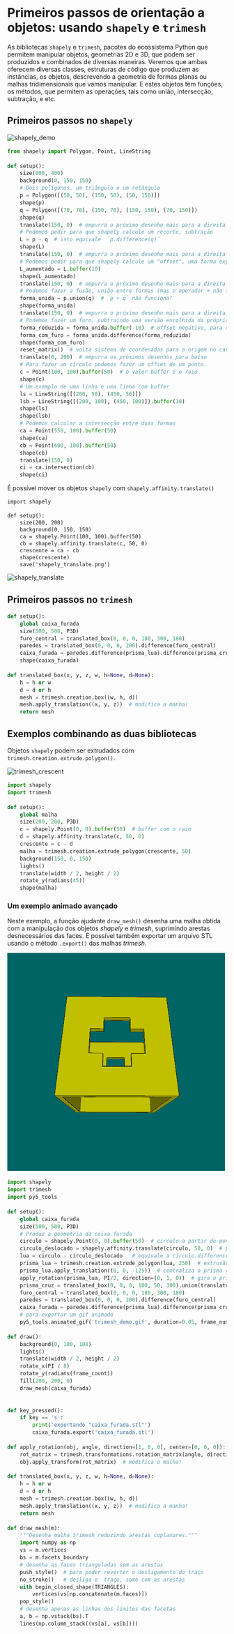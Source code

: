 # Primeiros passos de orientação a objetos: usando `shapely` e `trimesh`
<!-- para o sumário
![](assets/trimesh_demo.gif)
-->

As bibliotecas `shapely` e `trimesh`, pacotes do ecossistema Python que permitem manipular objetos, geometrias 2D e 3D, que podem ser produzidos e combinados de diversas maneiras. Veremos que ambas oferecem diversas classes, estruturas de código que produzem as instâncias, os objetos, descrevendo a geometria de formas planas ou malhas tridimensionais que vamos manipular. E estes objetos tem funções, os métodos, que permitem as operações, tais como união, intersecção, subtração, e etc.

## Primeiros passos no `shapely`

<img width="800" height="400" alt="shapely_demo" src="https://github.com/user-attachments/assets/c0af634e-a3d7-4ec2-8660-213c8a168c34" />

```python
from shapely import Polygon, Point, LineString

def setup():
    size(800, 400)
    background(0, 150, 150)
    # Dois polígonos, um triângulo e um retângulo
    p = Polygon([(50, 50), (150, 50), (50, 150)])
    shape(p)
    q = Polygon([(70, 70), (150, 70), (150, 150), (70, 150)])
    shape(q)
    translate(150, 0)  # empurra o próximo desenho mais para a direita
    # Podemos pedir para que shapely calcule um recorte, subtração
    L = p - q  # isto equivale  `p.difference(q)`
    shape(L)
    translate(150, 0)  # empurra o próximo desenho mais para a direita
    # Podemos pedir para que shapely calcule um "offset", uma forma expandida
    L_aumentado = L.buffer(10)
    shape(L_aumentado)
    translate(150, 0)  # empurra o próximo desenho mais para a direita
    # Podemos fazer a fusão, união entre formas (mas o operador + não funciona)
    forma_unida = p.union(q)  # `p + q` não funciona! 
    shape(forma_unida)
    translate(150, 0)  # empurra o próximo desenho mais para a direita
    # Podemos fazer um furo, subtraindo uma versão encolhida da própria forma
    forma_reduzida = forma_unida.buffer(-10)  # offset negativo, para dentro
    forma_com_furo = forma_unida.difference(forma_reduzida)
    shape(forma_com_furo)    
    reset_matrix()  # volta sistema de coordenadas para a origem no canto
    translate(0, 200)  # empurra os próximos desenhos para baixo
    # Para fazer um círculo podemos fazer um offset de um ponto.
    c = Point(100, 100).buffer(50)  # o valor buffer é o raio
    shape(c)
    # Um exemplo de uma linha e uma linha com buffer
    ls = LineString([(200, 50), (450, 50)])
    lsb = LineString([(200, 100), (450, 100)]).buffer(10)
    shape(ls)
    shape(lsb)
    # Podemos calcular a intersecção entre duas formas
    ca = Point(550, 100).buffer(50)
    shape(ca)
    cb = Point(600, 100).buffer(50)
    shape(cb)
    translate(150, 0)
    ci = ca.intersection(cb)
    shape(ci)
```
É possível mover os objetos `shapely` com `shapely.affinity.translate()`

```python=
import shapely

def setup():
    size(200, 200)
    background(0, 150, 150)
    ca = shapely.Point(100, 100).buffer(50)  
    cb = shapely.affinity.translate(c, 50, 0)
    crescente = ca - cb 
    shape(crescente)
    save('shapely_translate.png')
```
![shapely_translate](https://hackmd.io/_uploads/HkFLmbuDxl.png)


## Primeiros passos no `trimesh`

```python
def setup():
    global caixa_furada
    size(500, 500, P3D)
    furo_central = translated_box(0, 0, 0, 180, 300, 180)
    paredes = translated_box(0, 0, 0, 200).difference(furo_central)  
    caixa_furada = paredes.difference(prisma_lua).difference(prisma_cruz)
    shape(caixa_furada)
    
def translated_box(x, y, z, w, h=None, d=None):
    h = h or w
    d = d or h
    mesh = trimesh.creation.box((w, h, d))
    mesh.apply_translation((x, y, z))  # modifica a manha!
    return mesh
```

## Exemplos combinando as duas bibliotecas

Objetos `shapely` podem ser extrudados com `trimesh.creation.extrude.polygon()`.

<img width="200" height="200" alt="trimesh_crescent" src="https://github.com/user-attachments/assets/56bb3154-ff0a-4641-8c80-eb71dc783b75" />

```python
import shapely
import trimesh

def setup():
    global malha
    size(200, 200, P3D)
    c = shapely.Point(0, 0).buffer(50)  # buffer com o raio
    d = shapely.affinity.translate(c, 50, 0)
    crescente = c - d
    malha = trimesh.creation.extrude_polygon(crescente, 50)
    background(150, 0, 150)
    lights()
    translate(width / 2, height / 2)
    rotate_y(radians(45))
    shape(malha)
```

### Um exemplo animado avançado

Neste exemplo, a função ajudante `draw_mesh()` desenha uma malha obtida com a manipulação dos objetos *shapely* e *trimesh*, suprimindo arestas desnecessários das faces. É possível também exportar um arquivo STL usando o método `.export()` das malhas *trimesh*.

![](assets/trimesh_demo.gif)

```python
import shapely
import trimesh
import py5_tools

def setup():
    global caixa_furada
    size(500, 500, P3D)
    # Produz a geometria da caixa furada
    circulo = shapely.Point(0, 0).buffer(50)  # circulo a partir de ponto, o buffer é o raio
    circulo_deslocado = shapely.affinity.translate(circulo, 50, 0)  # produz cópia deslocada!
    lua = circulo - circulo_deslocado   # equivale a circulo.difference(circulo_deslocado)
    prisma_lua = trimesh.creation.extrude_polygon(lua, 250)  # extrusão da forma de lua
    prisma_lua.apply_translation((0, 0, -125))  # centraliza o prisma com base em forma de lua
    apply_rotation(prisma_lua, PI/2, direction=(0, 1, 0))  # gira o prisma_lua (modifica a malha!)
    prisma_cruz = translated_box(0, 0, 0, 100, 50, 300).union(translated_box(0, 0, 0, 50, 100, 300))
    furo_central = translated_box(0, 0, 0, 180, 300, 180)
    paredes = translated_box(0, 0, 0, 200).difference(furo_central)  
    caixa_furada = paredes.difference(prisma_lua).difference(prisma_cruz)
    # para exportar um gif animado
    py5_tools.animated_gif('trimesh_demo.gif', duration=0.05, frame_numbers=range(1, 361, 3))
   
def draw():
    background(0, 100, 100)
    lights()
    translate(width / 2, height / 2)
    rotate_x(PI / 8)
    rotate_y(radians(frame_count))
    fill(200, 200, 0)
    draw_mesh(caixa_furada)
  

def key_pressed():
    if key == 's':
        print('exportando "caixa_furada.stl"')
        caixa_furada.export('caixa_furada.stl')
    
def apply_rotation(obj, angle, direction=[1, 0, 0], center=[0, 0, 0]):
    rot_matrix = trimesh.transformations.rotation_matrix(angle, direction, center)
    obj.apply_transform(rot_matrix)  # modifica a malha!

def translated_box(x, y, z, w, h=None, d=None):
    h = h or w
    d = d or h
    mesh = trimesh.creation.box((w, h, d))
    mesh.apply_translation((x, y, z))  # modifica a manha!
    return mesh

def draw_mesh(m):
    """Desenha malha trimesh reduzindo arestas coplanares."""
    import numpy as np
    vs = m.vertices
    bs = m.facets_boundary
    # desenha as faces trianguladas sem as arestas
    push_style()  # para poder reverter o desligamento do traço
    no_stroke()   # desliga o  traço, some com as arestas
    with begin_closed_shape(TRIANGLES):
        vertices(vs[np.concatenate(m.faces)])
    pop_style()
    # desenha apenas as linhas dos limites das facetas
    a, b = np.vstack(bs).T
    lines(np.column_stack((vs[a], vs[b])))
```

